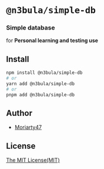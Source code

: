 # `@n3bula/simple-db`

### Simple database

for **Personal learning and testing use**

## Install

```sh
npm install @n3bula/simple-db
# or
yarn add @n3bula/simple-db
# or
pnpm add @n3bula/simple-db
```

## Author

- [Moriarty47](https://github.com/Moriarty47)

## License

[The MIT License(MIT)](https://github.com/Moriarty47/n3bula/blob/main/LICENSE)
